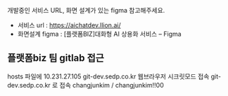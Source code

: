 개발중인 서비스 URL, 화면 설계가 있는 figma 참고해주세요.
- 서비스 url : https://aichatdev.llion.ai/
- 화면설계 figma : [플랫폼BIZ]대화형 AI 상용화 서비스 – Figma
 



## 플랫폼biz 팀 gitlab 접근

hosts 파일에 10.231.27.105 git-dev.sedp.co.kr 
웹브라우저 시크릿모드 접속
git-dev.sedp.co.kr 로 접속
changjunkim / changjunkim!!00